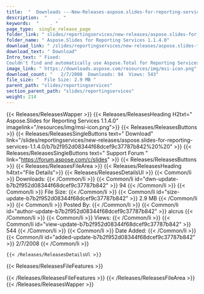 ```yaml
---
title:  "  Downloads ---New-Releases-aspose.slides-for-reporting-services-1.1.4.0 . " 
description:  "    . " 
keywords:  "    . " 
page_type:  single_release_page
folder_link: " slides/reportingservices/new-releases/aspose.slides-for-reporting-services-1.1.4.0/"
folder_name: " Aspose.Slides for Reporting Services 1.1.4.0"
download_link: " /slides/reportingservices/new-releases/aspose.slides-for-reporting-services-1.1.4.0/b7b2f952d08344f68dcef9c37787b842"
download_text: " Download"
Intro_text: " Fixed:
Couldn't find and automatically use Aspose.Total for Reporting Services ..."
image_link: " https://downloads.aspose.com/resources/img/msi-icon.png"
download_count: "   2/7/2008  Downloads: 94  Views: 543"
file_size: "  File Size: 2.9 MB "
parent_path: "slides/reportingservices"
section_parent_path: "slides/reportingservices"
weight: 214 
---
```


{{< Releases/ReleasesWapper >}}
  {{< Releases/ReleasesHeading H2txt=" Aspose.Slides for Reporting Services 1.1.4.0" imagelink="/resources/img/msi-icon.png">}}
  {{< Releases/ReleasesButtons >}}
    {{< Releases/ReleasesSingleButtons text=" Download" link="/slides/reportingservices/new-releases/aspose.slides-for-reporting-services-1.1.4.0/b7b2f952d08344f68dcef9c37787b842%20%20" >}}
    {{< Releases/ReleasesSingleButtons text=" Support Forum " link="https://forum.aspose.com/c/slides" >}}
  {{< Releases/ReleasesButtons >}}
  {{< Releases/ReleasesFileArea >}}
    {{< Releases/ReleasesHeading h4txt="File Details">}}
    {{< Releases/ReleasesDetailsUl >}}
            {{< Common/li  >}} Downloads: {{< /Common/li >}} 
      {{< Common/li id="dwn-update-b7b2f952d08344f68dcef9c37787b842" >}} 94 {{< /Common/li >}} 
      {{< Common/li  >}} File Size: {{< /Common/li >}} 
      {{< Common/li id="size-update-b7b2f952d08344f68dcef9c37787b842" >}} 2.9 MB {{< /Common/li >}} 
      {{< Common/li  >}} Posted By: {{< /Common/li >}} 
      {{< Common/li id="author-update-b7b2f952d08344f68dcef9c37787b842" >}} alcrus {{< /Common/li >}} 
      {{< Common/li  >}} Views: {{< /Common/li >}} 
      {{< Common/li id="view-update-b7b2f952d08344f68dcef9c37787b842" >}} 544 {{< /Common/li >}} 
      {{< Common/li  >}} Date Added: {{< /Common/li >}} 
      {{< Common/li id="added-update-b7b2f952d08344f68dcef9c37787b842" >}} 2/7/2008 {{< /Common/li >}} 

    {{< /Releases/ReleasesDetailsUl >}}

  {{< Releases/ReleasesFileFeatures >}}
      
  {{< /Releases/ReleasesFileFeatures >}}
 {{< /Releases/ReleasesFileArea >}}
{{< /Releases/ReleasesWapper >}}



